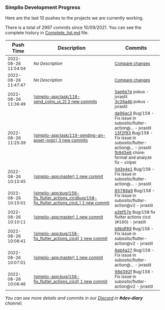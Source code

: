 
### Simplio Development Progress

Here are the last 10 pushes to the projects we are currently working.

There is a total of 2997 commits since 10/09/2021. You can see the complete history in
 [Complete_list.md](Complete_list.md) file.

| Push Time | Description | Commits |
| --- | --- | --- |
| <sub>2022-08-26 11:54:04</sub> | <sub>_No Description_</sub> | <sub>[Compare changes](https://github.com/SimplioOfficial/simplio-app/compare/39505c7f4c12...0184832eeb8b)</sub> |
| <sub>2022-08-26 11:47:47</sub> | <sub>_No Description_</sub> | <sub>[Compare changes](https://github.com/SimplioOfficial/simplio-app/compare/3c26a4bce416...39505c7f4c12)</sub> |
| <sub>2022-08-26 11:36:49</sub> | <sub>[[simplio-app:task/118\-send\_coins\_ui\_2] 2 new commits](https://github.com/SimplioOfficial/simplio-app/compare/0d3e4e12a32c...3c26a4bce416)</sub> | <sub>[5ae6e7e](https://github.com/SimplioOfficial/simplio-app/commit/5ae6e7ecc96878e2be962507ad7db64761ec979d) pokus - jvrastil<br>[3c26a4b](https://github.com/SimplioOfficial/simplio-app/commit/3c26a4bce416e3e9b13034b5bc7752b707a7bbfb) pokus - jvrastil</sub> |
| <sub>2022-08-26 11:25:39</sub> | <sub>[[simplio-app:task/119\-sending\-an\-asset\-logic] 3 new commits](https://github.com/SimplioOfficial/simplio-app/compare/ceded993fc7e...fb945e67be02)</sub> | <sub>[da96ac3](https://github.com/SimplioOfficial/simplio-app/commit/da96ac3c5eaa7c8b5f0dd8d36a17d933b6132abd) Bug/158 - Fix issue in subosito/flutter-action@... - jvrastil<br>[15f2f93](https://github.com/SimplioOfficial/simplio-app/commit/15f2f93d0a3e39edb3ea87ed186b8b8065c67f97) Bug/158 - Fix issue in subosito/flutter-action@... - jvrastil<br>[fb945e6](https://github.com/SimplioOfficial/simplio-app/commit/fb945e67be02fee1c8fa9f11362cf96d052172bd) chore: format and analyze fix - ciripel</sub> |
| <sub>2022-08-26 10:15:45</sub> | <sub>[[simplio-app:master] 1 new commit](https://github.com/SimplioOfficial/simplio-app/commit/0d3e4e12a32c9eeed564ec605fdc858b613b0556)</sub> | <sub>[0d3e4e1](https://github.com/SimplioOfficial/simplio-app/commit/0d3e4e12a32c9eeed564ec605fdc858b613b0556) Bug/158 - Fix issue in subosito/flutter-action@... - jvrastil</sub> |
| <sub>2022-08-26 10:15:01</sub> | <sub>[[simplio-app:bug/158\-fix\_flutter\_actions\_cicdbug/158\-fix\_flutter\_actions\_cicd\_] 1 new commit](https://github.com/SimplioOfficial/simplio-app/commit/85786a9cfa1b515530d6d4765111d8a17d4c7d42)</sub> | <sub>[85786a9](https://github.com/SimplioOfficial/simplio-app/commit/85786a9cfa1b515530d6d4765111d8a17d4c7d42) Bug/158 - Fix issue in subosito/flutter-action@v2 - jvrastil</sub> |
| <sub>2022-08-26 10:10:11</sub> | <sub>[[simplio-app:master] 1 new commit](https://github.com/SimplioOfficial/simplio-app/commit/a3bf57e59dd4cb1ac21a555dea9098e76ab85e3d)</sub> | <sub>[a3bf57e](https://github.com/SimplioOfficial/simplio-app/commit/a3bf57e59dd4cb1ac21a555dea9098e76ab85e3d) Bug/158 fix flutter actions cicd (#160) - jvrastil</sub> |
| <sub>2022-08-26 10:08:41</sub> | <sub>[[simplio-app:bug/158\-fix\_flutter\_actions\_cicd] 1 new commit](https://github.com/SimplioOfficial/simplio-app/commit/b8bdf893f4a85bb703cb1620ef76c949411f8e84)</sub> | <sub>[b8bdf89](https://github.com/SimplioOfficial/simplio-app/commit/b8bdf893f4a85bb703cb1620ef76c949411f8e84) Bug/158 - Fix issue in subosito/flutter-action@v2 - jvrastil</sub> |
| <sub>2022-08-26 10:07:01</sub> | <sub>[[simplio-app:master] 1 new commit](https://github.com/SimplioOfficial/simplio-app/commit/8ab4a2701b9e46235562b54b60cca3007a1bc4c4)</sub> | <sub>[8ab4a27](https://github.com/SimplioOfficial/simplio-app/commit/8ab4a2701b9e46235562b54b60cca3007a1bc4c4) Bug/158 - Fix issue in subosito/flutter-action@... - jvrastil</sub> |
| <sub>2022-08-26 10:06:46</sub> | <sub>[[simplio-app:bug/158\-fix\_flutter\_actions\_cicd] 1 new commit](https://github.com/SimplioOfficial/simplio-app/commit/98d392fc3223feaf5151fdf0a587c58f6f14f87b)</sub> | <sub>[98d392f](https://github.com/SimplioOfficial/simplio-app/commit/98d392fc3223feaf5151fdf0a587c58f6f14f87b) Bug/158 - Fix issue in subosito/flutter-action@v2 - jvrastil</sub> |

_You can see more details and commits in our [Discord](https://discord.gg/aKhjuwZmdP) in **#dev-diary** channel._
